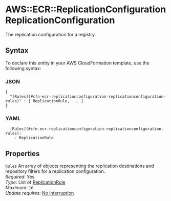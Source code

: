 # AWS::ECR::ReplicationConfiguration ReplicationConfiguration<a name="aws-properties-ecr-replicationconfiguration-replicationconfiguration"></a>

The replication configuration for a registry\.

## Syntax<a name="aws-properties-ecr-replicationconfiguration-replicationconfiguration-syntax"></a>

To declare this entity in your AWS CloudFormation template, use the following syntax:

### JSON<a name="aws-properties-ecr-replicationconfiguration-replicationconfiguration-syntax.json"></a>

```
{
  "[Rules](#cfn-ecr-replicationconfiguration-replicationconfiguration-rules)" : [ ReplicationRule, ... ]
}
```

### YAML<a name="aws-properties-ecr-replicationconfiguration-replicationconfiguration-syntax.yaml"></a>

```
  [Rules](#cfn-ecr-replicationconfiguration-replicationconfiguration-rules):
    - ReplicationRule
```

## Properties<a name="aws-properties-ecr-replicationconfiguration-replicationconfiguration-properties"></a>

`Rules` <a name="cfn-ecr-replicationconfiguration-replicationconfiguration-rules"></a>
An array of objects representing the replication destinations and repository filters for a replication configuration\.  
_Required_: Yes  
_Type_: List of [ReplicationRule](aws-properties-ecr-replicationconfiguration-replicationrule.md)  
_Maximum_: `10`  
_Update requires_: [No interruption](https://docs.aws.amazon.com/AWSCloudFormation/latest/UserGuide/using-cfn-updating-stacks-update-behaviors.html#update-no-interrupt)
